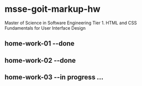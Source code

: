 # msse-goit-markup-hw

Master of Science in Software Engineering Tier 1. HTML and CSS Fundamentals for
User Interface Design

## home-work-01 --done

## home-work-02 --done

## home-work-03 --in progress ...

